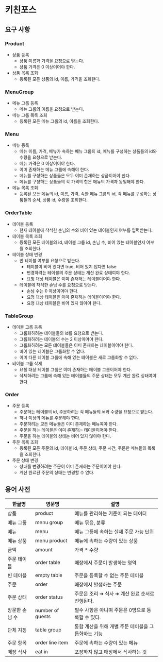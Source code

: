 # 키친포스

## 요구 사항
### Product
- 상품 등록
  - 상품 이름과 가격을 요청으로 받는다.
  - 상품 가격은 0 이상이어야 한다.
- 상품 목록 조회
  - 등록된 모든 상품의 id, 이름, 가격을 조회한다.

### MenuGroup
- 메뉴 그룹 등록
  - 메뉴 그룹의 이름을 요청으로 받는다.
- 메뉴 그룹 목록 조회
  - 등록된 모든 메뉴 그룹의 id, 이름을 조회한다.

### Menu
- 메뉴 등록
  - 메뉴 이름, 가격, 메뉴가 속하는 메뉴 그룹의 id, 메뉴를 구성하는 상품들의 id와 수량을 요청으로 받는다.
  - 메뉴 가격은 0 이상이어야 한다.
  - 이미 존재하는 메뉴 그룹에 속해야 한다.
  - 메뉴를 구성하는 상품들은 모두 이미 존재하는 상품이어야 한다.
  - 메뉴를 구성하는 상품들의 각 가격의 합은 메뉴의 가격과 동일해야 한다.
- 메뉴 목록 조회
  - 등록된 모든 메뉴의 id, 이름, 가격, 속한 메뉴 그룹의 id, 각 메뉴를 구성하는 상품들의 순서, 상품 id, 수량을 조회한다.

### OrderTable
- 테이블 등록
  - 현재 테이블에 착석한 손님의 수와 비어 있는 테이블인지 여부를 입력받는다.
- 테이블 목록 조회
  - 등록된 모든 테이블의 id, 테이블 그룹 id, 손님 수, 비어 있는 테이블인지 여부를 조회한다.
- 테이블 상태 변경
  - 빈 테이블 여부를 요청으로 받는다.
    - 테이블이 비어 있다면 true, 비어 있지 않다면 false
    - 변경하려는 테이블의 주문 상태는 계산 완료 상태여야 한다.
    - 요청 대상 테이블은 이미 존재하는 테이블이어야 한다.
  - 테이블에 착석한 손님 수를 요청으로 받는다.
    - 손님 수는 0 이상이어야 한다.
    - 요청 대상 테이블은 이미 존재하는 테이블이어야 한다.
    - 요청 대상 테이블은 비어 있지 않아야 한다.

### TableGroup
- 테이블 그룹 등록
  - 그룹화하려는 테이블들의 id를 요청으로 받는다.
  - 그룹화하려는 테이블의 수는 2 이상이어야 한다.
  - 그룹화하려는 모든 테이블들은 이미 존재하는 테이블이어야 한다.
  - 비어 있는 테이블은 그룹화할 수 없다.
  - 이미 다른 테이블 그룹에 속해 있는 테이블은 새로 그룹화할 수 없다.
- 테이블 그룹 삭제
  - 요청 대상 테이블 그룹은 이미 존재하는 테이블 그룹이어야 한다.
  - 삭제하려는 그룹에 속해 있는 테이블들의 주문 상태는 모두 계산 완료 상태여야 한다.

### Order
- 주문 등록
  - 주문하는 테이블의 id, 주문하려는 각 메뉴들의 id와 수량을 요청으로 받는다.
  - 하나 이상의 메뉴를 주문해야 한다.
  - 주문하려는 모든 메뉴들은 이미 존재하는 메뉴여야 한다.
  - 주문을 하는 테이블은 이미 존재하는 테이블이어야 한다.
  - 주문을 하는 테이블의 상태는 비어 있지 않아야 한다.
- 주문 목록 조회
  - 등록된 모든 주문의 id, 테이블 id, 주문 상태, 주문 시간, 주문한 메뉴들의 목록을 조회한다.
- 주문 상태 변경
  - 상태를 변경하려는 주문이 이미 존재하는 주문이어야 한다.
  - 계산 완료된 주문의 상태는 변경할 수 없다.

## 용어 사전

| 한글명 | 영문명 | 설명 |
| --- | --- | --- |
| 상품 | product | 메뉴를 관리하는 기준이 되는 데이터 |
| 메뉴 그룹 | menu group | 메뉴 묶음, 분류 |
| 메뉴 | menu | 메뉴 그룹에 속하는 실제 주문 가능 단위 |
| 메뉴 상품 | menu product | 메뉴에 속하는 수량이 있는 상품 |
| 금액 | amount | 가격 * 수량 |
| 주문 테이블 | order table | 매장에서 주문이 발생하는 영역 |
| 빈 테이블 | empty table | 주문을 등록할 수 없는 주문 테이블 |
| 주문 | order | 매장에서 발생하는 주문 |
| 주문 상태 | order status | 주문은 조리 ➜ 식사 ➜ 계산 완료 순서로 진행된다. |
| 방문한 손님 수 | number of guests | 필수 사항은 아니며 주문은 0명으로 등록할 수 있다. |
| 단체 지정 | table group | 통합 계산을 위해 개별 주문 테이블을 그룹화하는 기능 |
| 주문 항목 | order line item | 주문에 속하는 수량이 있는 메뉴 |
| 매장 식사 | eat in | 포장하지 않고 매장에서 식사하는 것 |
